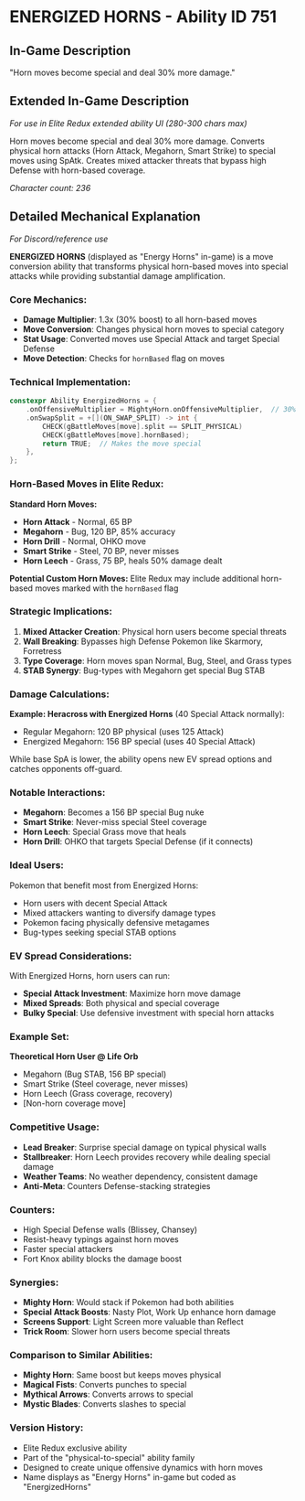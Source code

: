 # ENERGIZED HORNS - Ability ID 751

## In-Game Description
"Horn moves become special and deal 30% more damage."

## Extended In-Game Description
*For use in Elite Redux extended ability UI (280-300 chars max)*

Horn moves become special and deal 30% more damage. Converts physical horn attacks (Horn Attack, Megahorn, Smart Strike) to special moves using SpAtk. Creates mixed attacker threats that bypass high Defense with horn-based coverage.

*Character count: 236*

## Detailed Mechanical Explanation
*For Discord/reference use*

**ENERGIZED HORNS** (displayed as "Energy Horns" in-game) is a move conversion ability that transforms physical horn-based moves into special attacks while providing substantial damage amplification.

### Core Mechanics:
- **Damage Multiplier**: 1.3x (30% boost) to all horn-based moves
- **Move Conversion**: Changes physical horn moves to special category
- **Stat Usage**: Converted moves use Special Attack and target Special Defense
- **Move Detection**: Checks for `hornBased` flag on moves

### Technical Implementation:
```c
constexpr Ability EnergizedHorns = {
    .onOffensiveMultiplier = MightyHorn.onOffensiveMultiplier,  // 30% damage boost
    .onSwapSplit = +[](ON_SWAP_SPLIT) -> int {
        CHECK(gBattleMoves[move].split == SPLIT_PHYSICAL)
        CHECK(gBattleMoves[move].hornBased);
        return TRUE;  // Makes the move special
    },
};
```

### Horn-Based Moves in Elite Redux:
**Standard Horn Moves:**
- **Horn Attack** - Normal, 65 BP
- **Megahorn** - Bug, 120 BP, 85% accuracy
- **Horn Drill** - Normal, OHKO move
- **Smart Strike** - Steel, 70 BP, never misses
- **Horn Leech** - Grass, 75 BP, heals 50% damage dealt

**Potential Custom Horn Moves:**
Elite Redux may include additional horn-based moves marked with the `hornBased` flag

### Strategic Implications:
1. **Mixed Attacker Creation**: Physical horn users become special threats
2. **Wall Breaking**: Bypasses high Defense Pokemon like Skarmory, Forretress
3. **Type Coverage**: Horn moves span Normal, Bug, Steel, and Grass types
4. **STAB Synergy**: Bug-types with Megahorn get special Bug STAB

### Damage Calculations:
**Example: Heracross with Energized Horns** (40 Special Attack normally):
- Regular Megahorn: 120 BP physical (uses 125 Attack)
- Energized Megahorn: 156 BP special (uses 40 Special Attack)

While base SpA is lower, the ability opens new EV spread options and catches opponents off-guard.

### Notable Interactions:
- **Megahorn**: Becomes a 156 BP special Bug nuke
- **Smart Strike**: Never-miss special Steel coverage
- **Horn Leech**: Special Grass move that heals
- **Horn Drill**: OHKO that targets Special Defense (if it connects)

### Ideal Users:
Pokemon that benefit most from Energized Horns:
- Horn users with decent Special Attack
- Mixed attackers wanting to diversify damage types
- Pokemon facing physically defensive metagames
- Bug-types seeking special STAB options

### EV Spread Considerations:
With Energized Horns, horn users can run:
- **Special Attack Investment**: Maximize horn move damage
- **Mixed Spreads**: Both physical and special coverage
- **Bulky Special**: Use defensive investment with special horn attacks

### Example Set:
**Theoretical Horn User @ Life Orb**
- Megahorn (Bug STAB, 156 BP special)
- Smart Strike (Steel coverage, never misses)
- Horn Leech (Grass coverage, recovery)
- [Non-horn coverage move]

### Competitive Usage:
- **Lead Breaker**: Surprise special damage on typical physical walls
- **Stallbreaker**: Horn Leech provides recovery while dealing special damage
- **Weather Teams**: No weather dependency, consistent damage
- **Anti-Meta**: Counters Defense-stacking strategies

### Counters:
- High Special Defense walls (Blissey, Chansey)
- Resist-heavy typings against horn moves
- Faster special attackers
- Fort Knox ability blocks the damage boost

### Synergies:
- **Mighty Horn**: Would stack if Pokemon had both abilities
- **Special Attack Boosts**: Nasty Plot, Work Up enhance horn damage
- **Screens Support**: Light Screen more valuable than Reflect
- **Trick Room**: Slower horn users become special threats

### Comparison to Similar Abilities:
- **Mighty Horn**: Same boost but keeps moves physical
- **Magical Fists**: Converts punches to special
- **Mythical Arrows**: Converts arrows to special
- **Mystic Blades**: Converts slashes to special

### Version History:
- Elite Redux exclusive ability
- Part of the "physical-to-special" ability family
- Designed to create unique offensive dynamics with horn moves
- Name displays as "Energy Horns" in-game but coded as "EnergizedHorns"